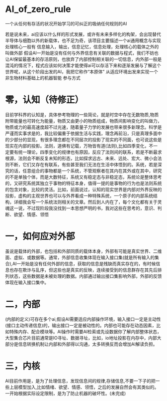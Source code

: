 # AI_of_zero_rule
一个从任何有存活的状况开始学习的可纠正的吸纳任何规则的AI


若是说未来，ai应该以什么样的形式发展，或许有未来多样化的构架，会出现替代半导体与细胞以外的新载体，也不足为奇，该项目主要描述一个ai通用概念与实现
处理核心一般有 信息输入，输出，信息记忆，信息处理，处理核心的载体之外的叫做外部
假设AI一开始是没有任何与外界信息有关联的数据与程式，我们不妨也让AI保留最基本的存活原则，也放弃了内部控制相关联的一切信息，内外部一般是混沌的情况下，程式应该如何决策才能使得ai可以存活下来和逐渐发展与了解这个世界呢，从这个阶段出发的AI，我把它称作“本原体”
从适应环境出发来实现一个非生物材料基础上的机器智能
参与方式


零，认知（待修正） 
===========

目前学科界的认知是，具体参考物理的一些简论，就是时空中存在无数物质,物质附带能量也可转化为能量，物质又由更小的物质组成，物质间影响变化的叫做力，物质或力的最高速度超不过光速，随着量子力学的发展也带来很多新理念。科学是严谨而实事求是的，我比较偏重于依据生活与实践，理念再前沿，只是真理多面中的少部分的显现，有很多理念都在不同层次的投影了现实的不同面，也可说这些是现实在内部的投影。法则，道佛有记载，万物皆有道(法则),比如四季变化，不一定要有统一理论，四季变化的规律也有原因，反应了法则间的联系，若是不断最求根源，法则会不断反复未知的形态，比如探求远古、未来、远处、宏大、微小会法则不断，它们又存在有联系，有些甚至我们无法在生活中体悟到的。系统，若是深究的话，任意组合的事物都是一个系统，不管观察者在其内在其外或在其中，研究的不是单独个体，而是大数特征，系统又有稳定态与非稳定态，系统论是整体思考的，又研究系统其独立于事物的特征本身，值得一提的是事物的行为也是法则系统的包含对象，比较的灵活。比如，前面说过，认知的现实世界是内部对外界反映的投影，虚构的主观世界也可以与外界看成一种特殊系统，一个原子的内部系统结构，详细我会写一个系统法则相关的文章。然后到人内在了，每个文化都有关于灵魂这一说，不过现阶段我没找到一本思想严明的书，我对这些在思考的，意识、判断、欲望、情感、领悟

一，如何应对外部
===========

虽说是载体的外部，也包括和外部同质的载体本身，外部有可能是真实世界、二维面、虚拟、或数据等。通常，外部信息收集体现在输入接口集(就是所有输入的集合),AI一开始是没有任何外部的信息，获取的信息是残缺而真实存在的，有时候信息也存在欺诈与乱序，但这些也是真实的反映，连续接受到的信息群存在其先后排列状态，这些数据是未被处理的数据。内部通过输出接口集影响外部，外部的反馈体现在输入接口集中。

二，内部
===========

(内部的定义)可存在多个ai,假设AI需要适应内部操作环境，输入接口一定是主动性(接口主动传递信息)的，输出接口一定是被动性的。内部也可能存在动态因素，比如特殊内存、配合模块等。AI操作时需要AI检索或先设数据你了解内部整体状态，大型集合芯片目前通常是IO寻址、数据寻址，比如，io地址投影在内存中，内部大部分是信息转换机制让内部和外部得以沟通，太多转换反而会增加AI解读负担。

三，内核
===========

AI目前作用是，是为了处理信息，发现信息间的规律,存储信息,不要一下子的把一些上层模型加入,比如情绪、欲望、情感、领悟，之后的发展自然会有其类似的。一开始根据实际设定限制，是为了防止机器的破坏性。(未完成)
